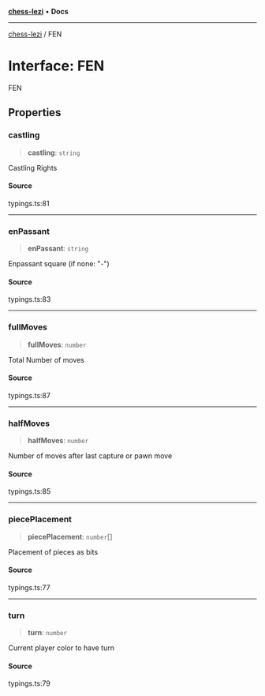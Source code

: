 [**chess-lezi**](../README.md) • **Docs**

***

[chess-lezi](../globals.md) / FEN

# Interface: FEN

FEN

## Properties

### castling

> **castling**: `string`

Castling Rights

#### Source

typings.ts:81

***

### enPassant

> **enPassant**: `string`

Enpassant square (if none: "-")

#### Source

typings.ts:83

***

### fullMoves

> **fullMoves**: `number`

Total Number of moves

#### Source

typings.ts:87

***

### halfMoves

> **halfMoves**: `number`

Number of moves after last capture or pawn move

#### Source

typings.ts:85

***

### piecePlacement

> **piecePlacement**: `number`[]

Placement of pieces as bits

#### Source

typings.ts:77

***

### turn

> **turn**: `number`

Current player color to have turn

#### Source

typings.ts:79
